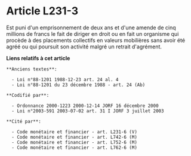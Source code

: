 # Article L231-3

Est puni d'un emprisonnement de deux ans et d'une amende de cinq millions de francs le fait de diriger en droit ou en fait un
organisme qui procède à des placements collectifs en valeurs mobilières sans avoir été agréé ou qui poursuit son activité
malgré un retrait d'agrément.

**Liens relatifs à cet article**

	**Anciens textes**:

	  - Loi n°88-1201 1988-12-23 art. 24 al. 4
	  - Loi n°88-1201 du 23 décembre 1988 - art. 24 (Ab)

	**Codifié par**:

	  - Ordonnance 2000-1223 2000-12-14 JORF 16 décembre 2000
	  - Loi n°2003-591 2003-07-02 art. 31 I JORF 3 juillet 2003

	**Cité par**:

	  - Code monétaire et financier - art. L231-6 (V)
	  - Code monétaire et financier - art. L742-6 (M)
	  - Code monétaire et financier - art. L752-6 (M)
	  - Code monétaire et financier - art. L762-6 (M)
